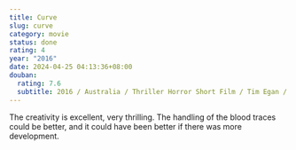 ```yaml
---
title: Curve
slug: curve
category: movie
status: done
rating: 4
year: "2016"
date: 2024-04-25 04:13:36+08:00
douban:
  rating: 7.6
  subtitle: 2016 / Australia / Thriller Horror Short Film / Tim Egan / Laura Jane Turner
---
```


The creativity is excellent, very thrilling. The handling of the blood traces could be better, and it could have been better if there was more development.

